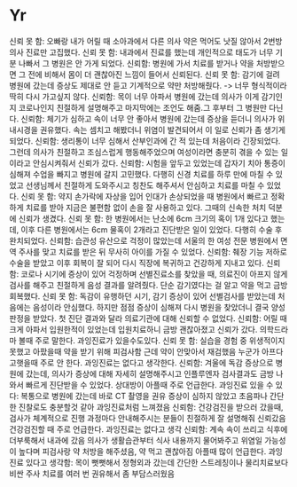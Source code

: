 # Yr
신뢰 못 함: 오빠랑 내가 어릴 때 소아과에서 다른 의사 약은 먹어도 낫질 않아서 2번방 의사 진료만 고집했다.
신뢰 못 함: 내과에서 진료를 했는데 개인적으로 태도가 너무 기분 나빠서 그 병원은 안 가게 되었다.
신뢰함: 병원에 가서 치료를 받거나 약을 처방받으면 그 전에 비해서 몸이 더 괜찮아진 느낌이 들어서 신뢰된다.
신뢰 못 함: 감기에 걸려 병원에 갔는데 증상도 제대로 안 듣고 기계적으로 약만 처방해줬다. -> 너무 형식적이라 딱히 다시 가고싶지 않다. 
신뢰함: 목이 너무 아파서 병원에 갔는데 의사가 이게 감기인지 코로나인지 친절하게 설명해주고 마지막에는 조언도 해줌.그 후부터 그 병원만 다닌다.
신뢰함: 체기가 심하고 속이 너무 안 좋아서 병원에 갔는데 증상을 듣더니 의사가 위내시경을 권유했다.
속는 셈치고 해봤더니 위염이 발견되어서 이 일로 신뢰가 좀 생기게 되었다.
신뢰함: 생리통이 너무 심해서 산부인과에 간 적 있는데 처음이라 긴장되었다. 그런데 의사가 친절하고 조심스럽게 행동해주었으며 여성이라면 충분히 겪을 수 있는 일이라고 안심시켜줘서 신뢰가 갔다.
신뢰함: 시험을 앞두고 있었는데 갑자기 치아 통증이 심해져 수업을 빠지고 병원에 갈지 고민했다. 다행히 신경 치료를 하루 만에 마칠 수 있었고 선생님께서 친절하게 도와주시고 칭찬도 해주셔서 안심하고 치료를 마칠 수 있었다.
신뢰 못 함: 약지 손가락에 자상을 입어 인대가 손상되었을 때 병원에서 빠르고 정확하게 치료를 받아 지금은 불편함 없이 손을 잘 사용하고 있다. 그때의 신속한 처치 덕분에 신뢰가 생겼다.
신뢰 못 함: 한 병원에서는 난소에 6cm 크기의 혹이 1개 있다고 했는데, 이후 다른 병원에서는 6cm 물혹이 2개라고 진단받은 일이 있었다. 다행히 수술 후 완치되었다.
신뢰함: 습관성 유산으로 걱정이 많았는데 서울의 한 여성 전문 병원에서 면역 주사를 맞고 치료를 받은 뒤 무사히 아이를 가질 수 있었다. 
신뢰함: 췌장 기능 저하로 수술을 받았고 이후 회복이 잘 되어 다시 직장에 복귀하고 건강하게 지내고 있다.
신뢰함: 코로나 시기에 증상이 있어 걱정하며 선별진료소를 찾았을 때, 의료진이 아프지 않게 검사를 해주고 친절하게 음성 결과를 알려줬다. 단순 감기였다는 걸 알고 약을 먹고 금방 회복했다. 
신뢰 못 함: 독감이 유행하던 시기, 감기 증상이 있어 선별검사를 받았는데 처음에는 음성이라 안심했다. 하지만 점점 증상이 심해져 다시 병원을 찾았더니 결국 양성 판정을 받았다. 첫 진단 결과와 달라 의료기관에 대해 신뢰할 수 없었다.
신뢰함: 어릴 때 크게 아파서 입원한적이 있었는데 입원치료하니 금방 괜찮아졌고 신뢰가 갔다.
의학드라마 볼때 주로 말한다.
과잉진료가 있을수도있다.
신뢰 못 함: 실습을 경험 중 위생적이지 못했고 아팠을때 약을 받기 위해 피검사함 근데 약이 안맞아서 재검했음
누군가 아프다고햇을때 주로 안 한다.
과잉진료는 없다고 생각한다.
신뢰함: 겨울에 독감 증상으로 병원에 갔는데, 의사가 증상에 대해 자세히 설명해주시고 인플루엔자 검사결과도 금방 나와서 빠르게 진단받을 수 있었다.
상대방이 아플때 주로 언급한다.
과잉진료 있을 수 있다: 복통으로 병원에 갔는데 바로 CT 촬영을 권유
증상이 심하지 않았고 초음파나 간단한 진찰로도 충분할것 같아 과잉진료처럼 느껴졌음
신뢰함: 건강검진을 받으러 갔을때, 검사가 체계적으로 진행
과정마다 안내해주시는 분들이 친절하게 잘 설명해줘 신뢰갔음
건강검진할 때 주로 언급한다.
과잉진료는 없다고 생각
신뢰함: 계속 속이 쓰리고 식후에 더부룩해서 내과에 갔음
의사가 생활습관부터 식사 내용까지 물어봐주고 위염일 가능성이 높다며 피검사랑 약 처방을 해주셨음, 약 먹고 괜찮아짐
아플때 많이 언급한다.
과잉진료 있다고 생각함: 목이 뻣뻣해서 정형외과 갔는데 간단한 스트레칭이나 물리치료보다 비싼 주사 치료를 여러 번 권유해서 좀 부담스러웠음 
